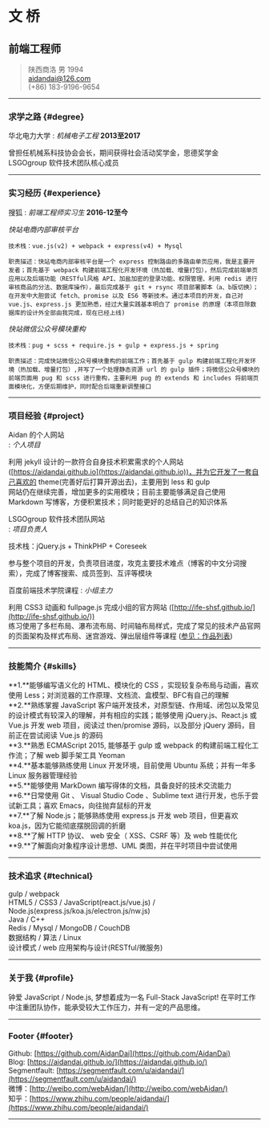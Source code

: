 # 文 桥 
## 前端工程师

> 陕西商洛 男 1994  
> aidandai@126.com  
> (+86) 183-9196-9654   

------

### 求学之路 {#degree}

华北电力大学
: *机械电子工程*
  __2013至2017__

  曾担任机械系科技协会会长，期间获得社会活动奖学金，思德奖学金  
  LSGOgroup 软件技术团队核心成员  
  
------

### 实习经历 {#experience}

搜狐
: *前端工程师实习生*
  __2016-12至今__  

  *快站电商内部审核平台*  

    技术栈：vue.js(v2) + webpack + express(v4) + Mysql  

    职责描述：快站电商内部审核平台是一个 express 控制路由的多路由单页应用，我是主要开发者；首先基于 webpack 构建前端工程化开发环境（热加载、增量打包），然后完成前端单页应用以及后端功能（RESTful风格 API、加盐加密的登录功能、权限管理、利用 redis 进行审核商品的分法、数据库操作），最后完成基于 git + rsync 项目部署脚本（a、b版切换）；在开发中大胆尝试 fetch、promise 以及 ES6 等新技术。通过本项目的开发，自己对 vue.js、express.js 更加熟悉，经过大量实践基本明白了 promise 的原理（本项目除数据库的设计外全部由我完成，现在已经上线)  

  *快站微信公众号模块重构*  

    技术栈：pug + scss + require.js + gulp + express.js + spring  

    职责描述：完成快站微信公众号模块重构的前端工作；首先基于 gulp 构建前端工程化开发环境（热加载、增量打包）,并写了一个处理静态资源 url 的 gulp 插件；将微信公众号模块的前端页面用 pug 和 scss 进行重构，主要利用 pug 的 extends 和 includes 将前端页面模块化，方便后期维护，同时配合后端重新调整接口  

------

### 项目经验 {#project}

Aidan 的个人网站  
: *个人项目*  

  利用 jekyll 设计的一款符合自身技术积累需求的个人网站 ([https://aidandai.github.io](https://aidandai.github.io))，并为它开发了一套自己喜欢的 theme(完善好后打算开源出去)，主要用到 less 和 gulp  
  网站仍在继续完善，增加更多的实用模块；目前主要能够满足自己使用 Markdown 写博客，方便积累技术；同时能更好的总结自己的知识体系  

LSGOgroup 软件技术团队网站  
: *项目负责人*  

  技术栈：jQuery.js + ThinkPHP + Coreseek  
  
  参与整个项目的开发，负责项目进度，攻克主要技术难点（博客的中文分词搜索），完成了博客搜索、成员签到、互评等模块  

百度前端技术学院课程
: *小组主力*

  利用 CSS3 动画和 fullpage.js 完成小组的官方网站 ([http://ife-shsf.github.io/](http://ife-shsf.github.io/))  
  练习使用了多栏布局、瀑布流布局、时间轴布局样式，完成了常见的技术产品官网的页面架构及样式布局、迷宫游戏、弹出层组件等课程 ([参见：作品列表](http://ife-shsf.github.io/work.html))  

------

### 技能简介 {#skills}

  **1.**能够编写语义化的 HTML、模块化的 CSS ，实现较复杂布局与动画，喜欢使用 Less；对浏览器的工作原理、文档流、盒模型、BFC有自己的理解  
  **2.**熟练掌握 JavaScript 客户端开发技术，对原型链、作用域、闭包以及常见的设计模式有较深入的理解，并有相应的实践；能够使用 jQuery.js、React.js 或 Vue.js 开发 web 项目，阅读过 then/promise 源码，以及部分 jQuery 源码，目前正在尝试阅读 Vue.js 的源码   
  **3.**熟悉 ECMAScript 2015, 能够基于 gulp 或 webpack 的构建前端工程化工作流；了解 web 脚手架工具 Yeoman    
  **4.**基本能够熟练使用 Linux 开发环境，目前使用 Ubuntu 系统；并有一年多 Linux 服务器管理经验  
  **5.**能够使用 MarkDown 编写得体的文档，具备良好的技术交流能力  
  **6.**日常使用 Git 、 Visual Studio Code 、Sublime text 进行开发，也乐于尝试新工具；喜欢 Emacs，向往抛弃鼠标的开发  
  **7.**了解 Node.js；能够熟练使用 express.js 开发 web 项目，但更喜欢 koa.js，因为它能彻底摆脱回调的折磨  
  **8.**了解 HTTP 协议、 web 安全（ XSS、CSRF 等）及 web 性能优化    
  **9.**了解面向对象程序设计思想、UML 类图，并在平时项目中尝试使用  

-------

### 技术追求 {#technical}
  gulp / webpack  
  HTML5 / CSS3 / JavaScript(react.js/vue.js) / Node.js(express.js/koa.js/electron.js/nw.js)  
  Java / C++  
  Redis / Mysql / MongoDB / CouchDB  
  数据结构 / 算法 / Linux  
  设计模式 / web 应用架构与设计(RESTful/微服务)  

------

### 关于我 {#profile}

钟爱 JavaScript / Node.js, 梦想着成为一名 Full-Stack JavaScript! 在平时工作中注重团队协作，能承受较大工作压力，并有一定的产品思维。  

------

### Footer {#footer}

Github: [https://github.com/AidanDai](https://github.com/AidanDai)  
Blog: [https://aidandai.github.io/](https://aidandai.github.io/)  
Segmentfault: [https://segmentfault.com/u/aidandai/](https://segmentfault.com/u/aidandai/)  
微博：[http://weibo.com/webAidan/](http://weibo.com/webAidan/)  
知乎：[https://www.zhihu.com/people/aidandai/](https://www.zhihu.com/people/aidandai/)

------